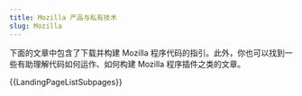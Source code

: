 ```yaml
---
title: Mozilla 产品与私有技术
slug: Mozilla
---
```


下面的文章中包含了下载并构建 Mozilla 程序代码的指引。此外，你也可以找到一些有助理解代码如何运作、如何构建 Mozilla 程序插件之类的文章。

{{LandingPageListSubpages}}
